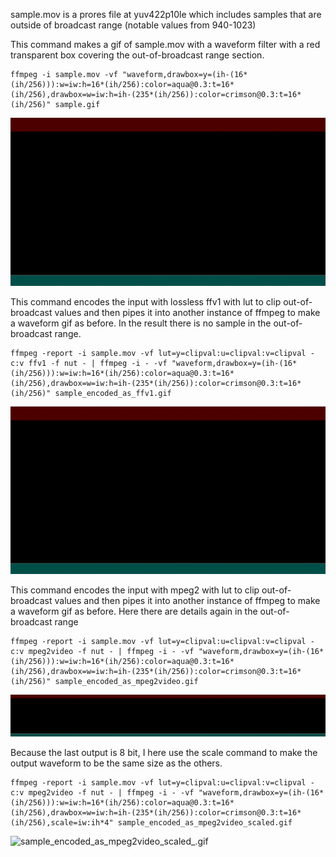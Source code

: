 sample.mov is a prores file at yuv422p10le which includes samples that are outside of broadcast range (notable values from 940-1023)

This command makes a gif of sample.mov with a waveform filter with a red transparent box covering the out-of-broadcast range section.
```
ffmpeg -i sample.mov -vf "waveform,drawbox=y=(ih-(16*(ih/256))):w=iw:h=16*(ih/256):color=aqua@0.3:t=16*(ih/256),drawbox=w=iw:h=ih-(235*(ih/256)):color=crimson@0.3:t=16*(ih/256)" sample.gif
```
![sample.gif](sample.gif)

This command encodes the input with lossless ffv1 with lut to clip out-of-broadcast values and then pipes it into another instance of ffmpeg to make a waveform gif as before. In the result there is no sample in the out-of-broadcast range.
```
ffmpeg -report -i sample.mov -vf lut=y=clipval:u=clipval:v=clipval -c:v ffv1 -f nut - | ffmpeg -i - -vf "waveform,drawbox=y=(ih-(16*(ih/256))):w=iw:h=16*(ih/256):color=aqua@0.3:t=16*(ih/256),drawbox=w=iw:h=ih-(235*(ih/256)):color=crimson@0.3:t=16*(ih/256)" sample_encoded_as_ffv1.gif
```
![sample_encoded_as_ffv1.gif](sample_encoded_as_ffv1.gif)

This command encodes the input with mpeg2 with lut to clip out-of-broadcast values and then pipes it into another instance of ffmpeg to make a waveform gif as before. Here there are details again in the out-of-broadcast range
```
ffmpeg -report -i sample.mov -vf lut=y=clipval:u=clipval:v=clipval -c:v mpeg2video -f nut - | ffmpeg -i - -vf "waveform,drawbox=y=(ih-(16*(ih/256))):w=iw:h=16*(ih/256):color=aqua@0.3:t=16*(ih/256),drawbox=w=iw:h=ih-(235*(ih/256)):color=crimson@0.3:t=16*(ih/256)" sample_encoded_as_mpeg2video.gif
```
![sample_encoded_as_mpeg2video.gif](sample_encoded_as_mpeg2video.gif)

Because the last output is 8 bit, I here use the scale command to make the output waveform to be the same size as the others.

```
ffmpeg -report -i sample.mov -vf lut=y=clipval:u=clipval:v=clipval -c:v mpeg2video -f nut - | ffmpeg -i - -vf "waveform,drawbox=y=(ih-(16*(ih/256))):w=iw:h=16*(ih/256):color=aqua@0.3:t=16*(ih/256),drawbox=w=iw:h=ih-(235*(ih/256)):color=crimson@0.3:t=16*(ih/256),scale=iw:ih*4" sample_encoded_as_mpeg2video_scaled.gif
```

![sample_encoded_as_mpeg2video_scaled_.gif](sample_encoded_as_mpeg2video_scaled_.gif)